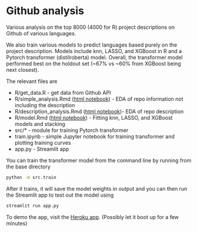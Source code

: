 # Github analysis

Various analysis on the top 8000 (4000 for R) project descriptions on Github of various languages.

We also train various models to predict languages based purely on the project description.  Models include knn, LASSO, and XGBoost in R and a Pytorch transformer (distilroberta) model.  Overall, the transformer model performed best on the holdout set (~67% vs ~60% from XGBoost being next closest).

The relevant files are

* R/get_data.R - get data from Github API
* R/simple_analysis.Rmd ([html notebook](https://ilnaes.github.io/gh-analysis/simple_analysis.nb.html)) - EDA of repo information not including the description
* R/description_analysis.Rmd ([html notebook](https://ilnaes.github.io/gh-analysis/description_analysis.nb.html))- EDA of repo description
* R/model.Rmd ([html notebook](https://ilnaes.github.io/gh-analysis/model.html)) - Fitting knn, LASSO, and XGBoost models and stacking
* src/\* - module for training Pytorch transformer
* train.ipynb - simple Jupyter notebook for training transformer and plotting training curves
* app.py - Streamlit app

You can train the transformer model from the command line by running from the base directory

```sh
python -m src.train
```

After it trains, it will save the model weights in output and you can then run the Streamlit app to test out the model using

```sh
streamlit run app.py
```

To demo the app, visit the [Heroku app](https://ilnaes-gh-analysis.herokuapp.com/).  (Possibly let it boot up for a few minutes)

